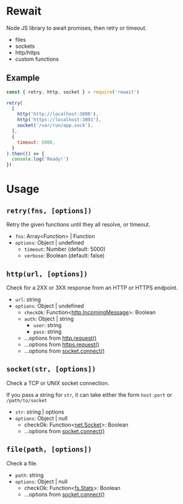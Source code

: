 # Rewait

Node JS library to await promises, then retry or timeout.

- files
- sockets
- http/https
- custom functions

## Example

```javascript
const { retry, http, socket } = require('rewait')

retry(
  [
    http('http://localhost:3000'),
    http('https://localhost:3001'),
    socket('/var/run/app.sock'),
  ],
  {
    timeout: 5000,
  }
).then(() => {
  console.log('Ready!')
})
```

# Usage

## `retry(fns, [options])`

Retry the given functions until they all resolve, or timeout.

- `fns`: Array&lt;Function&gt; | Function
- `options`: Object | undefined
  - `timeout`: Number (default: 5000)
  - `verbose`: Boolean (default: false)

## `http(url, [options])`

Check for a 2XX or 3XX response from an HTTP or HTTPS endpoint.

- `url`: string
- `options`: Object | undefined
  - `checkOk`:
    Function&lt;[http.IncomingMessage](https://nodejs.org/api/http.html#http_class_http_incomingmssage)&gt;:
    Boolean
  - `auth`: Object | string
    - `user`: string
    - `pass`: string
  - ...options from
    [http.request()](https://nodejs.orIncomingMessageg/api/http.html#http_http_request_options_callback)
  - ...options from
    [https.request()](https://nodejs.oIncomingMessagerg/api/https.html#https_https_request_options_callback)
  - ...options from
    [socket.connect()](https://nodejs.IncomingMessageorg/api/net.html#net_socket_connect_options_connectlistener)

## `socket(str, [options])`

Check a TCP or UNIX socket connection.

If you pass a string for `str`, it can take either the form `host:port` or
`/path/to/socket`

- `str`: string | options
- `options`: Object | null
  - checkOk:
    Function&lt;[net.Socket](https://nodejs.org/api/net.html#net_class_net_socket)&gt;:
    Boolean
  - ...options from
    [socket.connect()](https://nodejs.IncomingMessageorg/api/net.html#net_socket_connect_options_connectlistener)

## `file(path, [options])`

Check a file.

- `path`: string
- `options`: Object | null
  - checkOk:
    Function&lt;[fs.Stats](https://nodejs.org/api/fs.html#fs_class_fs_stats)&gt;:
    Boolean
  - ...options from
    [socket.connect()](https://nodejs.IncomingMessageorg/api/net.html#net_socket_connect_options_connectlistener)
